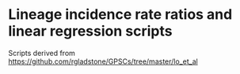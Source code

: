 # Lineage incidence rate ratios and linear regression scripts
Scripts derived from https://github.com/rgladstone/GPSCs/tree/master/lo_et_al
